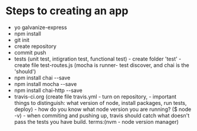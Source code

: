 # Steps to creating an app

* yo galvanize-express
* npm install
* git init
* create repository
* commit push
* tests (unit test, intigration test, functional test) - create folder 'test' - create file test-routes.js (mocha is runner- test discover, and chai is the 'should')
* npm install chai --save
* npm install mocha --save
* npm install chai-http --save
* travis-ci.org (create file travis.yml - turn on repository, - important things to distinguish: what version of node, install packages, run tests, deploy) - how do you know what node version you are running? ($ node -v) - when commiting and pushing up, travis should catch what doesn't pass the tests you have build. terms:(nvm - node version manager)
